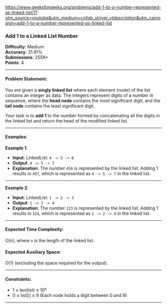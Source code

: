 https://www.geeksforgeeks.org/problems/add-1-to-a-number-represented-as-linked-list/1?utm_source=youtube&utm_medium=collab_striver_ytdescription&utm_campaign=add-1-to-a-number-represented-as-linked-list

### **Add 1 to a Linked List Number**

**Difficulty**: Medium  
**Accuracy**: 31.91%  
**Submissions**: 255K+  
**Points**: 4  

---

#### **Problem Statement**:
You are given a **singly linked list** where each element (node) of the list contains an integer as data. The integers represent digits of a number in sequence, where the **head node** contains the most significant digit, and the **tail node** contains the least significant digit. 

Your task is to **add 1** to the number formed by concatenating all the digits in the linked list and return the head of the modified linked list.

---

#### **Examples**:

**Example 1**:
- **Input**: 
  LinkedList: `4 -> 5 -> 6`
- **Output**: 
  `4 -> 5 -> 7`
- **Explanation**: The number `456` is represented by the linked list. Adding 1 results in `457`, which is represented as `4 -> 5 -> 7` in the linked list.

---

**Example 2**:
- **Input**: 
  LinkedList: `1 -> 2 -> 3`
- **Output**: 
  `1 -> 2 -> 4`
- **Explanation**: The number `123` is represented by the linked list. Adding 1 results in `124`, which is represented as `1 -> 2 -> 4` in the linked list.

---

#### **Expected Time Complexity**:  
O(n), where `n` is the length of the linked list.

#### **Expected Auxiliary Space**:  
O(1) (excluding the space required for the output).

---

#### **Constraints**:
- 1 ≤ len(list) ≤ 10⁵
- 0 ≤ list[i] ≤ 9 (Each node holds a digit between 0 and 9)

--- 
